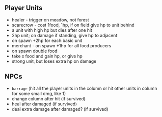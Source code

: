 

## Player Units

- healer - trigger on meadow, not forest
- scarecrow - cost 1food, 1hp, if on field give hp to unit behind
- a unit with high hp but dies after one hit
- 2hp unit; on damage if standing, give hp to adjacent
- on spawn +2hp for each basic unit
- merchant - on spawn +1hp for all food producers
- on spawn double food
- take x food and gain hp, or give hp
- strong unit, but loses extra hp on damage

## NPCs

- `barrage` (hit all the player units in the column or hit other units in column for some small dmg, like 1)
- change column after hit (if survived)
- heal after damaged (if survived)
- deal extra damage after damaged? (if survived)

